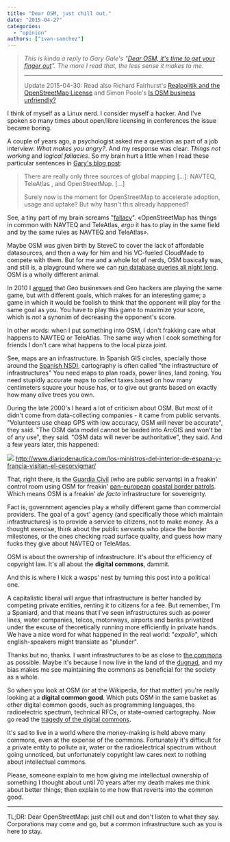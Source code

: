 ```yaml
---
title: "Dear OSM, just chill out."
date: "2015-04-27"
categories: 
  - "opinion"
authors: ["ivan-sanchez"]
---
```


> _This is kinda a reply to Gary Gale's "[Dear OSM, it's time to get your finger out](http://geohipster.com/2015/04/27/gary-gale-dear-osm-its-time-to-get-your-finger-out/)". The more I read that, the less sense it makes to me._
> 
> * * *
> 
> Update 2015-04-30: Read also Richard Fairhurst's [Realpolitik and the OpenStreetMap License](http://blog.systemed.net/post/12) and Simon Poole's [Is OSM business unfriendly?](http://www.openstreetmap.org/user/SimonPoole/diary/34883)

I think of myself as a Linux nerd. I consider myself a hacker. And I've spoken so many times about open/libre licensing in conferences the issue became boring.

A couple of years ago, a psychologist asked me a question as part of a job interview: _What makes you angry?_. And my response was clear: _Things not working_ and _logical fallacies_. So my brain hurt a little when I read these particular sentences in [Gary's blog post](http://geohipster.com/2015/04/27/gary-gale-dear-osm-its-time-to-get-your-finger-out/):

> There are really only three sources of global mapping \[...\]: NAVTEQ, TeleAtlas , and OpenStreetMap. \[...\]
> 
> Surely now is the moment for OpenStreetMap to accelerate adoption, usage and uptake? But why hasn't this already happened?

See, a tiny part of my brain screams "[fallacy](https://en.wikipedia.org/wiki/Fallacy_of_the_undistributed_middle)". «OpenStreetMap has things in common with NAVTEQ and TeleAtlas, _ergo_ it has to play in the same field and by the same rules as NAVTEQ and TeleAtlas».

Maybe OSM was given birth by SteveC to cover the lack of affordable datasources, and then a way for him and his VC-fueled CloudMade to compete with them. But for me and a whole lot of nerds, OSM basically was, and still is, a playground where we can [run database queries all night long](https://twitter.com/wonderchook/status/23020928165). OSM is a wholly different animal.

In 2010 I [argued](http://www.slideshare.net/ivansanchezortega/another-game-of-chess-professor-falken) that Geo businesses and Geo hackers are playing the same game, but with different goals, which makes for an interesting game; a game in which it would be foolish to think that the opponent will play for the same goal as you. You have to play this game to maximize your score, which is _not_ a synonim of decreasing the opponent's score.

In other words: when I put something into OSM, I don't frakking care what happens to NAVTEQ or TeleAtlas. The same way when I cook something for friends I don't care what happens to the local pizza joint.

See, maps are an infrastructure. In Spanish GIS circles, specially those around the [Spanish NSDI](http://www.idee.es/), cartography is often called "the infrastructure of infrastructures" You need maps to plan roads, power lines, land zoning. You need stupidly accurate maps to collect taxes based on how many centimeters square your house has, or to give out grants based on exactly how many olive trees you own.

During the late 2000's I heard a lot of criticism about OSM. But most of it didn't come from data-collecting companies - it came from public servants. "Volunteers use cheap GPS with low accuracy, OSM will never be accurate", they said. "The OSM data model cannot be loaded into ArcGIS and won't be of any use", they said. "OSM data will never be authoritative", they said. And a few years later, this happened:

[![](images/Cecorvigmar.jpg)](http://www.diariodenautica.com/los-ministros-del-interior-de-espana-y-francia-visitan-el-cecorvigmar/) http://www.diariodenautica.com/los-ministros-del-interior-de-espana-y-francia-visitan-el-cecorvigmar/

That, right there, is the [Guardia Civil](https://en.wikipedia.org/wiki/Civil_Guard_%28Spain%29) (who are public servants) in a freakin' control room using OSM for freakin' [pan-european](http://frontex.europa.eu/partners/national-authorities/) [coastal border patrols](https://plus.google.com/photos/114004268054731700078/albums/5963186334631882449). Which means OSM is a freakin' _de facto_ infrastructure for sovereignty.

Fact is, government agencies play a wholly different game than commercial providers. The goal of a govt' agency (and specifically those which maintain infrastructures) is to provide a service to citizens, not to make money. As a thought exercise, think about the public servants who place the border milestones, or the ones checking road surface quality, and guess how many fucks they give about NAVTEQ or TeleAtlas.

OSM is about the ownership of infrastructure. It's about the efficiency of copyright law. It's all about the **digital commons**, dammit.

And this is where I kick a wasps' nest by turning this post into a political one.

A capitalistic liberal will argue that infrastructure is better handled by competing private entities, renting it to citizens for a fee. But remember, I'm a Spaniard, and that means that I've seen infrastructures such as power lines, water companies, telcos, motorways, airports and banks privatized under the excuse of theoretically running more efficiently in private hands. We have a nice word for what happened in the real world: "_expolio_", which english-speakers might translate as "plunder".

Thanks but no, thanks. I want infrastructures to be as close to [the commons](https://en.wikipedia.org/wiki/Commons) as possible. Maybe it's because I now live in the land of the [dugnad](https://en.wikipedia.org/wiki/Communal_work#Dugnad), and my bias makes me see maintaining the commons as beneficial for the society as a whole.

So when you look at OSM (or at the Wikipedia, for that matter) you're really looking at a **digital common good**. Which puts OSM in the same basket as other digital common goods, such as programming languages, the radioelectric spectrum, technical RFCs, or state-owned cartography. Now go read the [tragedy of the digital commons](http://www.openeducation.net/2008/02/21/the-digital-commons-%E2%80%93-left-unregulated-are-we-destined-for-tragedy/).

It's sad to live in a world where the money-making is held above many commons, even at the expense of the commons. Fortunately it's difficult for a private entity to pollute air, water or the radioelectrical spectrum without going unnoticed, but unfortunately copyright law cares next to nothing about intellectual commons.

<rant>Please, someone explain to me how giving me intellectual ownership of something I thought about until 70 years after my death makes me think about better things; then explain to me how that reverts into the common good. </rant>

* * *

TL;DR: Dear OpenStreetMap: just chill out and don't listen to what they say. Corporations may come and go, but a common infrastructure such as you is here to stay.
